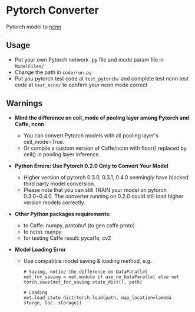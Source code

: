 # Pytorch Converter
Pytorch model to [ncnn](https://github.com/Tencent/ncnn)

## Usage
- Put your own Pytorch network .py file and mode param file in `ModelFiles/`
- Change the path in `code/run.py`
- Put you pytorch test code at `test_pytorch/` and complete test ncnn test code at `test_ncnn/` to confirm your ncnn mode correct

## Warnings
  - **Mind the difference on ceil_mode of pooling layer among Pytorch and Caffe, ncnn**
    - You can convert Pytorch models with all pooling layer's ceil_mode=True.
    - Or compile a custom version of Caffe/ncnn with floor() replaced by ceil() in pooling layer inference.

  - **Python Errors: Use Pytorch 0.2.0 Only to Convert Your Model**
    - Higher version of pytorch 0.3.0, 0.3.1, 0.4.0 seemingly have blocked third party model conversion.
    - Please note that you can still TRAIN your model on pytorch 0.3.0~0.4.0. The converter running on 0.2.0 could still load higher version models correctly.

  - **Other Python packages requirements:**
    - to Caffe: numpy, protobuf (to gen caffe proto)
    - to ncnn: numpy
    - for testing Caffe result: pycaffe, cv2

  - **Model Loading Error**
    - Use compatible model saving & loading method, e.g.    

      ```
      # Saving, notice the difference on DataParallel
      net_for_saving = net.module if use_nn_DataParallel else net
      torch.save(net_for_saving.state_dict(), path)
      
      # Loading
      net.load_state_dict(torch.load(path, map_location=lambda storge, loc: storage))
      ```
